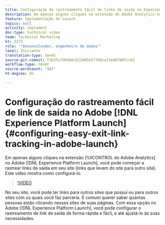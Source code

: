 ```yaml
---
title: Configuração do rastreamento fácil de links de saída no Experience Platform Launch
description: Em apenas alguns cliques na extensão do Adobe Analytics no Experience Platform Launch, você pode começar a rastrear links de saída no seu site (links que levam do site para outro site). Este vídeo mostra como configurá-lo.
feature: Implementação do Launch
topics: null
activity: implement
doc-type: technical video
team: Technical Marketing
kt: 2273
role: '"Desenvolvedor, engenheiro de dados"'
level: Iniciante
translation-type: tm+mt
source-git-commit: f3b3fa7d91b0cb21005b57768ca23ed6700fcc03
workflow-type: tm+mt
source-wordcount: '167'
ht-degree: 0%

---
```



# Configuração do rastreamento fácil de link de saída no Adobe [!DNL Experience Platform Launch] {#configuring-easy-exit-link-tracking-in-adobe-launch}

Em apenas alguns cliques na extensão [!UICONTROL do Adobe Analytics] no Adobe [!DNL Experience Platform Launch], você pode começar a rastrear links de saída em seu site (links que levam do site para outro site). Este vídeo mostra como configurá-lo.

>[!VIDEO](https://video.tv.adobe.com/v/25763/?quality=12)

No seu site, você pode ter links para outros sites que possui ou para outros sites com os quais você faz parceria. É comum querer saber quantas pessoas estão clicando nesses sites de suas páginas. Com essa opção no Adobe [!DNL Experience Platform Launch], você pode configurar o rastreamento de link de saída de forma rápida e fácil, e até ajustá-lo às suas necessidades.
